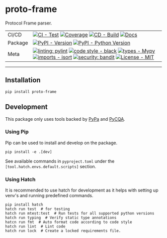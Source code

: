# proto-frame
Protocol Frame parser.

| | |
| --- | --- |
| CI/CD | [![CI - Test](https://github.com/OldGrumpyViking/proto-frame/actions/workflows/test.yml/badge.svg)](https://github.com/OldGrumpyViking/proto-frame/actions/workflows/test.yml) [![Coverage](https://coveralls.io/repos/github/OldGrumpyViking/proto-frame/badge.svg?branch=main)](https://coveralls.io/github/OldGrumpyViking/proto-frame?branch=main) [![CD - Build](https://github.com/OldGrumpyViking/proto-frame/actions/workflows/build.yml/badge.svg)](https://github.com/OldGrumpyViking/proto-frame/actions/workflows/build.yml) [![Docs](https://readthedocs.org/projects/proto-frame/badge/?version=latest)](https://proto-frame.readthedocs.io/en/latest/?badge=latest) |
| Package | [![PyPI - Version](https://img.shields.io/pypi/v/proto-frame.svg?logo=pypi&label=PyPI&logoColor=gold)](https://pypi.org/project/proto-frame/) [![PyPI - Python Version](https://img.shields.io/pypi/pyversions/proto-frame.svg?logo=python&label=Python&logoColor=gold)](https://pypi.org/project/proto-frame/) |
| Meta | [![linting: pylint](https://img.shields.io/badge/linting-pylint-yellowgreen)](https://github.com/PyCQA/pylint) [![code style - black](https://img.shields.io/badge/code%20style-black-000000.svg)](https://github.com/psf/black) [![types - Mypy](https://img.shields.io/badge/types-Mypy-blue.svg)](https://github.com/ambv/black) [![imports - isort](https://img.shields.io/badge/imports-isort-ef8336.svg)](https://github.com/pycqa/isort) [![security: bandit](https://img.shields.io/badge/security-bandit-yellow.svg)](https://github.com/PyCQA/bandit) [![License - MIT](https://img.shields.io/badge/license-MIT-9400d3.svg)](https://spdx.org/licenses/) |

-----

## Installation
```shell
pip install proto-frame
```

## Development
This package only uses tools backed by [PyPa](https://www.pypa.io/en/latest/) and [PyCQA](https://meta.pycqa.org/).

### Using Pip
Pip can be used to install and develop on the package.
```shell
pip install -e .[dev]
```

See available commands in `pyproject.toml` under the `[tool.hatch.envs.default.scripts]` section.

### Using Hatch
It is recommended to use hatch for development as it helps with setting up venv's and running predefined commands.

```shell
pip install hatch
hatch run test  # for testing
hatch run mtest:test  # Run tests for all supported python versions
hatch run typing  # Verify static type annotations
hatcn run fmt  # Auto format code according to code style
hatch run lint  # Lint code
hatch run lock  # Create a locked requirements file.
```

